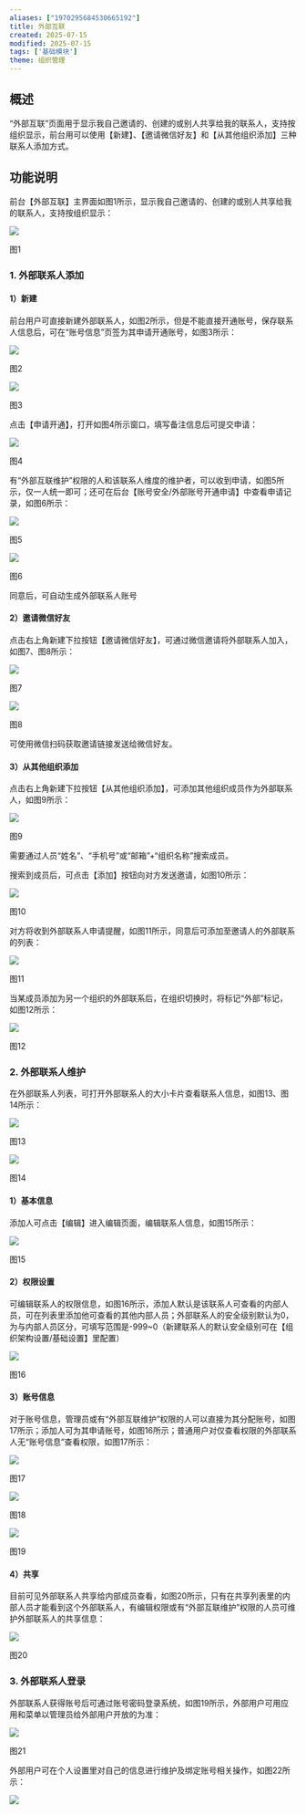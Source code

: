 ```yaml
---
aliases: ["1970295684530665192"]
title: 外部互联
created: 2025-07-15
modified: 2025-07-15
tags: ['基础模块']
theme: 组织管理
---
```


## **概述**

“外部互联”页面用于显示我自己邀请的、创建的或别人共享给我的联系人，支持按组织显示，前台用可以使用【新建】、【邀请微信好友】和【从其他组织添加】三种联系人添加方式。

## **功能说明**

前台【外部互联】主界面如图1所示，显示我自己邀请的、创建的或别人共享给我的联系人，支持按组织显示：

![](https://myhelpdoc.oss-cn-heyuan.aliyuncs.com/mdimages/fa7215dfd5eafd02db20378dd07dde91.jpg)

图1

### 1. **外部联系人添加**

#### 1）**新建**

前台用户可直接新建外部联系人，如图2所示，但是不能直接开通账号，保存联系人信息后，可在“账号信息”页签为其申请开通账号，如图3所示：

![](https://myhelpdoc.oss-cn-heyuan.aliyuncs.com/mdimages/64974be8393cbeda055ae9189317b977.jpg)

图2

![](https://myhelpdoc.oss-cn-heyuan.aliyuncs.com/mdimages/dabcc18a7137417096d7d69767578ea0.jpg)

图3

点击【申请开通】，打开如图4所示窗口，填写备注信息后可提交申请：

![](https://myhelpdoc.oss-cn-heyuan.aliyuncs.com/mdimages/6ba9b9c06545f98e17153be1bbf00cde.jpg)

图4

有“外部互联维护”权限的人和该联系人维度的维护者，可以收到申请，如图5所示，仅一人统一即可；还可在后台【账号安全/外部账号开通申请】中查看申请记录，如图6所示：

![](https://myhelpdoc.oss-cn-heyuan.aliyuncs.com/mdimages/a88a126ce5a73463b5272a6714742abd.jpg)

图5

![](https://myhelpdoc.oss-cn-heyuan.aliyuncs.com/mdimages/a0952e1f8d388c849fa6e4071acd0d7c.jpg)

图6

同意后，可自动生成外部联系人账号

#### 2）**邀请微信好友**

点击右上角新建下拉按钮【邀请微信好友】，可通过微信邀请将外部联系人加入，如图7、图8所示：

![](https://myhelpdoc.oss-cn-heyuan.aliyuncs.com/mdimages/297136ba70d9405022c9fe9f8f421997.jpg)

图7

![](https://myhelpdoc.oss-cn-heyuan.aliyuncs.com/mdimages/7a1b68c73c4ac1c264fd14661aedc105.jpg)

图8

可使用微信扫码获取邀请链接发送给微信好友。

#### 3）**从其他组织添加**

点击右上角新建下拉按钮【从其他组织添加】，可添加其他组织成员作为外部联系人，如图9所示：

![](https://myhelpdoc.oss-cn-heyuan.aliyuncs.com/mdimages/df01511eff5a750f27d01f1a1291c077.jpg)

图9

需要通过人员“姓名”、“手机号”或“邮箱”+“组织名称”搜索成员。

搜索到成员后，可点击【添加】按钮向对方发送邀请，如图10所示：

![](https://myhelpdoc.oss-cn-heyuan.aliyuncs.com/mdimages/10c8dbae911814c440ea6e2690b67ba6.jpg)

图10

对方将收到外部联系人申请提醒，如图11所示，同意后可添加至邀请人的外部联系的列表：

![](https://myhelpdoc.oss-cn-heyuan.aliyuncs.com/mdimages/ea9a94ae6a4f6415d400ddcdd7128b52.jpg)

图11

当某成员添加为另一个组织的外部联系后，在组织切换时，将标记“外部”标记， 如图12所示：

![](https://myhelpdoc.oss-cn-heyuan.aliyuncs.com/mdimages/c75c1efae0b6127760cf26b17aa5b548.jpg)

图12

### 2. **外部联系人维护**

在外部联系人列表，可打开外部联系人的大小卡片查看联系人信息，如图13、图14所示：

![](https://myhelpdoc.oss-cn-heyuan.aliyuncs.com/mdimages/5c30bce0c97689c7cf1d0a076a762620.jpg)

图13

![](https://myhelpdoc.oss-cn-heyuan.aliyuncs.com/mdimages/561e31f8118dbc2b6d89d1ce38d118a6.jpg)

图14

#### **1）基本信息**

添加人可点击【编辑】进入编辑页面，编辑联系人信息，如图15所示：

![](https://myhelpdoc.oss-cn-heyuan.aliyuncs.com/mdimages/b71f0e0ce166a0c228c9ad0b3fc240c4.jpg)

图15

#### **2）权限设置**

可编辑联系人的权限信息，如图16所示，添加人默认是该联系人可查看的内部人员，可在列表里添加他可查看的其他内部人员；外部联系人的安全级别默认为0，为与内部人员区分，可填写范围是-999~0（新建联系人的默认安全级别可在【组织架构设置/基础设置】里配置）

![](https://myhelpdoc.oss-cn-heyuan.aliyuncs.com/mdimages/e97d547f6783cb52c2143743caa82d73.jpg)

图16

#### **3）账号信息**

对于账号信息，管理员或有“外部互联维护”权限的人可以直接为其分配账号，如图17所示；添加人可为其申请账号，如图16所示；普通用户对仅查看权限的外部联系人无“账号信息”查看权限，如图17所示：

![](https://myhelpdoc.oss-cn-heyuan.aliyuncs.com/mdimages/4de0728094fd5ca83851d538bb35f219.jpg)

图17

![](https://myhelpdoc.oss-cn-heyuan.aliyuncs.com/mdimages/536e0bccb7d234c8588af401977b6834.jpg)

图18

![](https://myhelpdoc.oss-cn-heyuan.aliyuncs.com/mdimages/56966efbb6c59f927c7c24af66dc5475.jpg)

图19

#### 4）**共享**

目前可见外部联系人共享给内部成员查看，如图20所示，只有在共享列表里的内部人员才能看到这个外部联系人，有编辑权限或有“外部互联维护”权限的人员可维护外部联系人的共享信息：

![](https://myhelpdoc.oss-cn-heyuan.aliyuncs.com/mdimages/87b867878c44e9a626962910033f399a.jpg)

图20

### 3. **外部联系人登录**

外部联系人获得账号后可通过账号密码登录系统，如图19所示，外部用户可用应用和菜单以管理员给外部用户开放的为准：

![](https://myhelpdoc.oss-cn-heyuan.aliyuncs.com/mdimages/cc347f9fc483ad36b6d2ba1ed05359f3.jpg)

图21

外部用户可在个人设置里对自己的信息进行维护及绑定账号相关操作，如图22所示：

![](https://myhelpdoc.oss-cn-heyuan.aliyuncs.com/mdimages/03864a4b3209e6a6e71251cc8dfb7ee4.jpg)

